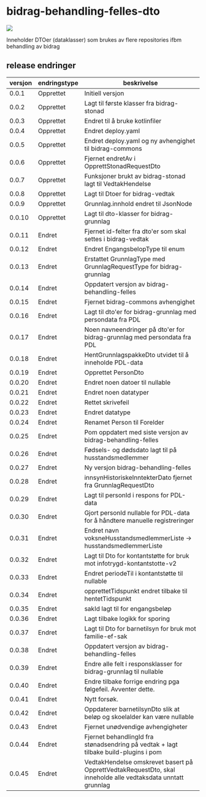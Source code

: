 # bidrag-behandling-felles-dto

![](https://github.com/navikt/bidrag-behandling-felles-dto/workflows/maven%20deploy/badge.svg)

Inneholder DTOer (dataklasser) som brukes av flere repositories ifbm behandling av bidrag

## release endringer

| versjon | endringstype | beskrivelse                                                                                                  |
|---------|--------------|--------------------------------------------------------------------------------------------------------------|
| 0.0.1   | Opprettet    | Initiell versjon                                                                                             |
| 0.0.2   | Opprettet    | Lagt til første klasser fra bidrag-stonad                                                                    |
| 0.0.3   | Opprettet    | Endret til å bruke kotlinfiler                                                                               |
| 0.0.4   | Opprettet    | Endret deploy.yaml                                                                                           |
| 0.0.5   | Opprettet    | Endret deploy.yaml og ny avhengighet til bidrag-commons                                                      |
| 0.0.6   | Opprettet    | Fjernet endretAv i OpprettStonadRequestDto                                                                   |
| 0.0.7   | Opprettet    | Funksjoner brukt av bidrag-stonad lagt til VedtakHendelse                                                    |
| 0.0.8   | Opprettet    | Lagt til Dtoer for bidrag-vedtak                                                                             |
| 0.0.9   | Opprettet    | Grunnlag.innhold endret til JsonNode                                                                         |
| 0.0.10  | Opprettet    | Lagt til dto-klasser for bidrag-grunnlag                                                                     |
| 0.0.11  | Endret       | Fjernet id-felter fra dto'er som skal settes i bidrag-vedtak                                                 |
| 0.0.12  | Endret       | Endret EngangsbelopType til enum                                                                             |
| 0.0.13  | Endret       | Erstattet GrunnlagType med GrunnlagRequestType for bidrag-grunnlag                                           |
| 0.0.14  | Endret       | Oppdatert versjon av bidrag-behandling-felles                                                                |
| 0.0.15  | Endret       | Fjernet bidrag-commons avhengighet                                                                           |
| 0.0.16  | Endret       | Lagt til dto'er for bidrag-grunnlag med persondata fra PDL                                                   |
| 0.0.17  | Endret       | Noen navneendringer på dto'er for bidrag-grunnlag med persondata fra PDL                                     |
| 0.0.18  | Endret       | HentGrunnlagspakkeDto utvidet til å inneholde PDL-data                                                       |
| 0.0.19  | Endret       | Opprettet PersonDto                                                                                          |
| 0.0.20  | Endret       | Endret noen datoer til nullable                                                                              |
| 0.0.21  | Endret       | Endret noen datatyper                                                                                        |
| 0.0.22  | Endret       | Rettet skrivefeil                                                                                            |
| 0.0.23  | Endret       | Endret datatype                                                                                              |
| 0.0.24  | Endret       | Renamet Person til Forelder                                                                                  |
| 0.0.25  | Endret       | Pom oppdatert med siste versjon av bidrag-behandling-felles                                                  |
| 0.0.26  | Endret       | Fødsels- og dødsdato lagt til på husstandsmedlemmer                                                          |
| 0.0.27  | Endret       | Ny versjon bidrag-behandling-felles                                                                          |
| 0.0.28  | Endret       | innsynHistoriskeInntekterDato fjernet fra GrunnlagRequestDto                                                 |
| 0.0.29  | Endret       | Lagt til personId i respons for PDL-data                                                                     |
| 0.0.30  | Endret       | Gjort personId nullable for PDL-data for å håndtere manuelle registreringer                                  |
| 0.0.31  | Endret       | Endret navn voksneHusstandsmedlemmerListe -> husstandsmedlemmerListe                                         |   
| 0.0.32  | Endret       | Lagt til Dto for kontantstøtte for bruk mot infotrygd-kontantstotte-v2                                       |     
| 0.0.33  | Endret       | Endret periodeTil i kontantstøtte til nullable                                                               |     
| 0.0.34  | Endret       | opprettetTidspunkt endret tilbake til hentetTidspunkt                                                        |     
| 0.0.35  | Endret       | sakId lagt til for engangsbeløp                                                                              |     
| 0.0.36  | Endret       | Lagt tilbake logikk for sporing                                                                              |     
| 0.0.37  | Endret       | Lagt til Dto for barnetilsyn for bruk mot familie-ef-sak                                                     |     
| 0.0.38  | Endret       | Oppdatert versjon av bidrag-behandling-felles                                                                |     
| 0.0.39  | Endret       | Endre alle felt i responsklasser for bidrag-grunnlag til nullable                                            |     
| 0.0.40  | Endret       | Endre tilbake forrige endring pga følgefeil. Avventer dette.                                                 |     
| 0.0.41  | Endret       | Nytt forsøk.                                                                                                 |     
| 0.0.42  | Endret       | Oppdaterer barnetilsynDto slik at beløp og skoelalder kan være nullable                                      |     
| 0.0.43  | Endret       | Fjernet unødvendige avhengigheter                                                                            |     
| 0.0.44  | Endret       | Fjernet behandlingId fra stønadsendring på vedtak + lagt tilbake build-plugins i pom                         |     
| 0.0.45  | Endret       | VedtakHendelse omskrevet basert på OpprettVedtakRequestDto, skal inneholde alle vedtaksdata unntatt grunnlag |     
